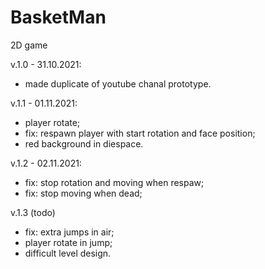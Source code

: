 # BasketMan
2D game

v.1.0 - 31.10.2021:
- made duplicate of youtube chanal prototype.

v.1.1 - 01.11.2021:
- player rotate;
- fix: respawn player with start rotation and face position;
- red background in diespace.

v.1.2 - 02.11.2021:
- fix: stop rotation and moving when respaw;
- fix: stop moving when dead;

v.1.3 (todo)
- fix: extra jumps in air;
- player rotate in jump;
- difficult level design.
